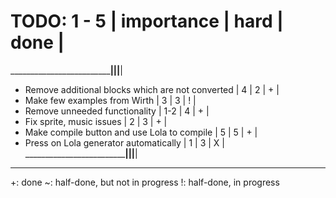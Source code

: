 # TODO: 1 - 5                                      | importance |  hard  | done |
___________________________________________________|____________|________|______|
- Remove additional blocks which are not converted |     4      |    2   |  +   |
- Make few examples from Wirth                     |     3      |    3   |  !   |
- Remove unneeded functionality                    |    1-2     |    4   |  +   |
- Fix sprite, music issues                         |     2      |    3   |  +   |
- Make compile button and use Lola to compile      |     5      |    5   |  +   | 
- Press on Lola generator automatically            |     1      |    3   |  X   |
___________________________________________________|____________|________|______|

--------------------------------
+: done
~: half-done, but not in progress
!: half-done, in progress

